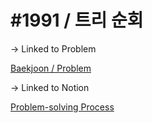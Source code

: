 # #1991 / 트리 순회

-> Linked to Problem

[Baekjoon / Problem](https://www.acmicpc.net/problem/1991)


-> Linked to Notion

[Problem-solving Process](https://jaeyoung-yu.notion.site/1991-af709acdb5c6475f9156420001328da1)